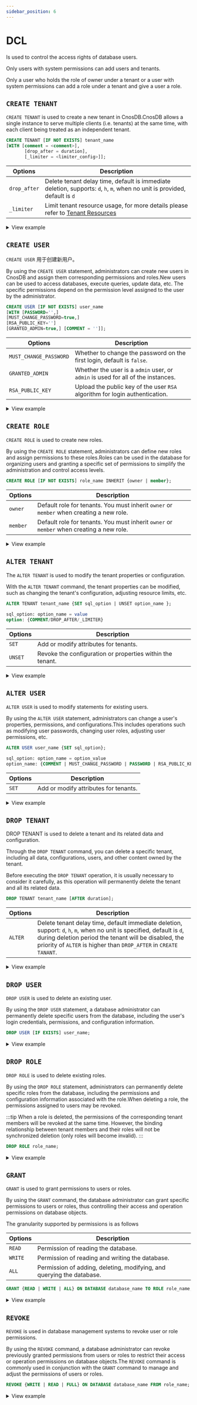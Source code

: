 ```yaml
---
sidebar_position: 6
---
```


# DCL

Is used to control the access rights of database users.

Only users with system permissions can add users and tenants.

Only a user who holds the role of owner under a tenant or a user with system permissions can add a role under a tenant and give a user a role.

## `CREATE TENANT`

`CREATE TENANT` is used to create a new tenant in CnosDB.CnosDB allows a single instance to serve multiple clients (i.e. tenants) at the same time, with each client being treated as an independent tenant.

```sql
CREATE TENANT [IF NOT EXISTS] tenant_name
[WITH [comment = <comment>],
       [drop_after = duration],
       [_limiter = <limiter_config>]];
```

| Options      | Description                                                                                                                                |
| ------------ | ------------------------------------------------------------------------------------------------------------------------------------------ |
| `drop_after` | Delete tenant delay time, default is immediate deletion, supports: `d`, `h`, `m`, when no unit is provided, default is `d` |
| `_limiter`   | Limit tenant resource usage, for more details please refer to [Tenant Resources](../../manage/resource_limit.md)                           |

<details>
  <summary>View example</summary>

```sql
CREATE TENANT test;
```

</details>

## `CREATE USER`

`CREATE USER` 用于创建新用户。

By using the `CREATE USER` statement, administrators can create new users in CnosDB and assign them corresponding permissions and roles.New users can be used to access databases, execute queries, update data, etc. The specific permissions depend on the permission level assigned to the user by the administrator.

```sql
CREATE USER [IF NOT EXISTS] user_name
[WITH [PASSWORD='',]
[MUST_CHANGE_PASSWORD=true,]
[RSA_PUBLIC_KEY='']
[GRANTED_ADMIN=true,] [COMMENT = '']];
```

| Options                | Description                                                                                      |
| ---------------------- | ------------------------------------------------------------------------------------------------ |
| `MUST_CHANGE_PASSWORD` | Whether to change the password on the first login, default is `false`.           |
| `GRANTED_ADMIN`        | Whether the user is a `admin` user, or `admin` is used for all of the instances. |
| `RSA_PUBLIC_KEY`       | Upload the public key of the user `RSA` algorithm for login authentication.      |

<details>
  <summary>View example</summary>

```sql
CREATE USER IF NOT EXISTS tester WITH PASSWORD='xxx', MUST_CHANGE_PASSWORD=true, COMMENT = 'test';
```

</details>

## `CREATE ROLE`

`CREATE ROLE` is used to create new roles.

By using the `CREATE ROLE` statement, administrators can define new roles and assign permissions to these roles.Roles can be used in the database for organizing users and granting a specific set of permissions to simplify the administration and control access levels.

```sql
CREATE ROLE [IF NOT EXISTS] role_name INHERIT {owner | member};
```

| Options  | Description                                                                                                              |
| -------- | ------------------------------------------------------------------------------------------------------------------------ |
| `owner`  | Default role for tenants. You must inherit `owner` or `member` when creating a new role. |
| `member` | Default role for tenants. You must inherit `owner` or `member` when creating a new role. |

<details>
  <summary>View example</summary>

```sql
CREATE ROLE owner_role INHERIT owner;
```

</details>

## `ALTER TENANT`

The `ALTER TENANT` is used to modify the tenant properties or configuration.

With the `ALTER TENANT` command, the tenant properties can be modified, such as changing the tenant's configuration, adjusting resource limits, etc.

```sql
ALTER TENANT tenant_name {SET sql_option | UNSET option_name };
    
sql_option: option_name = value
option: {COMMENT/DROP_AFTER/_LIMITER}
```

| Options | Description                                                               |
| ------- | ------------------------------------------------------------------------- |
| `SET`   | Add or modify attributes for tenants.                     |
| `UNSET` | Revoke the configuration or properties within the tenant. |

<details>
  <summary>View example</summary>

```sql
ALTER TENANT test SET COMMENT = 'abc';
```

</details>

## `ALTER USER`

`ALTER USER` is used to modify statements for existing users.

By using the `ALTER USER` statement, administrators can change a user's properties, permissions, and configurations.This includes operations such as modifying user passwords, changing user roles, adjusting user permissions, etc.

```sql
ALTER USER user_name {SET sql_option};

sql_option: option_name = option_value
option_name: {COMMENT | MUST_CHANGE_PASSWORD | PASSWORD | RSA_PUBLIC_KEY}
```

| Options | Description                                           |
| ------- | ----------------------------------------------------- |
| `SET`   | Add or modify attributes for tenants. |

<details>
  <summary>View example</summary>

```sql
ALTER USER tester SET PASSWORD = 'aaa';
```

</details>

## `DROP TENANT`

DROP TENANT is used to delete a tenant and its related data and configuration.

Through the `DROP TENANT` command, you can delete a specific tenant, including all data, configurations, users, and other content owned by the tenant.

Before executing the `DROP TENANT` operation, it is usually necessary to consider it carefully, as this operation will permanently delete the tenant and all its related data.

```sql
DROP TENANT tenant_name [AFTER duration];
```

| Options | Description                                                                                                                                                                                                                                                                          |
| ------- | ------------------------------------------------------------------------------------------------------------------------------------------------------------------------------------------------------------------------------------------------------------------------------------ |
| `ALTER` | Delete tenant delay time, default immediate deletion, support: `d`, `h`, `m`, when no unit is specified, default is `d`, during deletion period the tenant will be disabled, the priority of `ALTER` is higher than `DROP_AFTER` in `CREATE TANANT`. |

<details>
  <summary>View example</summary>

```sql
DROP TENANT test AFTER '7d';
```

</details>

## `DROP USER`

`DROP USER` is used to delete an existing user.

By using the `DROP USER` statement, a database administrator can permanently delete specific users from the database, including the user's login credentials, permissions, and configuration information.

```sql
DROP USER [IF EXISTS] user_name;
```

<details>
  <summary>View example</summary>

```sql
DROP USER IF EXISTS tester;
```

</details>

## `DROP ROLE`

`DROP ROLE` is used to delete existing roles.

By using the `DROP ROLE` statement, administrators can permanently delete specific roles from the database, including the permissions and configuration information associated with the role.When deleting a role, the permissions assigned to users may be revoked.

:::tip
When a role is deleted, the permissions of the corresponding tenant members will be revoked at the same time. However, the binding relationship between tenant members and their roles will not be synchronized deletion (only roles will become invalid).
:::

```sql
DROP ROLE role_name;
```

<details>
  <summary>View example</summary>

```sql
DROP USER IF EXISTS tester;
```

</details>

## `GRANT`

`GRANT` is used to grant permissions to users or roles.

By using the `GRANT` command, the database administrator can grant specific permissions to users or roles, thus controlling their access and operation permissions on database objects.

The granularity supported by permissions is as follows

| Options | Description                                                                           |
| ------- | ------------------------------------------------------------------------------------- |
| `READ`  | Permission of reading the database.                                   |
| `WRITE` | Permission of reading and writing the database.                       |
| `ALL`   | Permission of adding, deleting, modifying, and querying the database. |

```sql
GRANT {READ | WRITE | ALL} ON DATABASE database_name TO ROLE role_name;
```

<details>
  <summary>View example</summary>

**Create a character named `rrr`.**

```sql
CREATE ROLE rrr INHERIT member;
```

Grant the role `rrr` the permission to read the database `air`.\*\*

```sql
GRANT READ ON DATABASE air TO ROLE rrr;
```

Grant the role `rr r` permission to read and write the `wind` database.\*\*

```sql
GRANT WRITE ON DATABASE wind TO ROLE rrr;
```

Grant the role `rrr` all permissions regarding the database `sea`.\*\*

```sql
GRANT ALL ON DATABASE sea TO ROLE rrr;
```

</details>

## `REVOKE`

`REVOKE` is used in database management systems to revoke user or role permissions.

By using the `REVOKE` command, a database administrator can revoke previously granted permissions from users or roles to restrict their access or operation permissions on database objects.The `REVOKE` command is commonly used in conjunction with the `GRANT` command to manage and adjust the permissions of users or roles.

```sql
REVOKE {WRITE | READ | FULL} ON DATABASE database_name FROM role_name;
```

<details>
  <summary>View example</summary>

Revoke the permission to read database `air` for `rrr`.\*\*

```sql
REVOKE READ ON DATABASE air FROM rrr;
```

</details>
